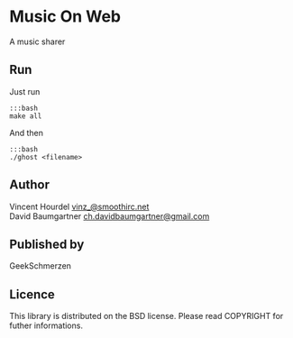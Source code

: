 # Music On Web
A music sharer

## Run
Just run

    :::bash
    make all


And then

    :::bash
    ./ghost <filename>

## Author
Vincent Hourdel <vinz_@smoothirc.net>  
David Baumgartner <ch.davidbaumgartner@gmail.com>  

## Published by
GeekSchmerzen

## Licence
This library is distributed on the BSD license.
Please read COPYRIGHT for futher informations.
